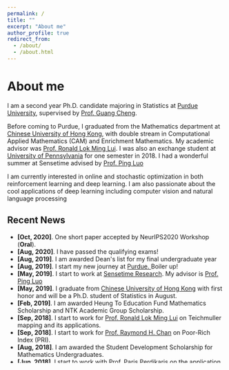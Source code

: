 ```yaml
---
permalink: /
title: ""
excerpt: "About me"
author_profile: true
redirect_from: 
  - /about/
  - /about.html
---
```

# <i class="fa fa-cog fa-spin fa-fw"></i> About me #
I am a second year Ph.D. candidate majoring in Statistics at [Purdue University](https://www.purdue.edu/), supervised by [Prof. Guang Cheng](https://www.stat.purdue.edu/~chengg/).

Before coming to Purdue, I graduated from the Mathematics department at [Chinese University of Hong Kong](http://www.cuhk.edu.hk/english/index.html), with double stream in Computational Applied Mathematics (CAM) and Enrichment Mathematics. My academic advisor was [Prof. Ronald Lok Ming Lui](https://www.math.cuhk.edu.hk/~lmlui/). I was also an exchange student at [University of Pennsylvania](https://home.www.upenn.edu/) for one semester in 2018. I had a wonderful summer at Sensetime advised by [Prof. Ping Luo](https://luoping.me)

I am currently interested in online and stochastic optimization in both reinforcement learning and deep learning. I am also passionate about the cool applications of deep learning including computer vision and natural language processing

## <i class="fa fa-fw fa-rss "></i> Recent News ##

<ul style="width: auto; height: 300px; overflow: auto">
  <li> <b>[Oct, 2020]</b>. One short paper accepted by NeurIPS2020 Workshop (<b>Oral</b>).</li>
  
  <li> <b>[Aug, 2020]</b>. I have passed the qualifying exams!</li>
  
  <li> <b>[Aug, 2019]</b>. I am awarded Dean's list for my final undergraduate year</li>
  
  <li> <b>[Aug, 2019]</b>. I start my new journey at <a href="https://www.purdue.edu/">Purdue. </a>Boiler up!</li>
  
  <li> <b>[May, 2019]</b>. I start to work at <a href="https://www.sensetime.com/en/">Sensetime Research</a>. My advisor is <a href="https://luoping.me"> Prof. Ping Luo </a> </li>
  
  <li> <b>[May, 2019]</b>. I graduate from  <a href="http://www.cuhk.edu.hk/english/index.html">Chinese University of Hong Kong</a> with first honor and will be a Ph.D. student of Statistics in August. </li>
  
  <li> <b>[Feb, 2019]</b>. I am awarded Heung To Education Fund Mathematics Scholarship and NTK Academic Group Scholarship. </li>
  
  <li> <b>[Sep, 2018]</b>. I start to work for <a href="https://www.math.cuhk.edu.hk/~lmlui/"> Prof. Ronald Lok Ming Lui</a> on Teichmuller mapping and its applications. </li>

  <li> <b>[Sep, 2018]</b>. I start to work for <a href="https://www.math.cuhk.edu.hk/~rchan/"> Prof. Raymond H. Chan</a> on Poor-Rich Index (PRI). </li>
  
  <li> <b>[Aug, 2018]</b>. I am awarded the Student Development Scholarship for Mathematics Undergraduates. </li>
  
  <li> <b>[Jun, 2018]</b>. I start to work with <a href="https://www.seas.upenn.edu/directory/profile.php?ID=237">Prof. Paris Perdikaris</a> on the application of machine learning to dynamic systems. </li>
  
  <li> <b>[Jan, 2018]</b>. I start to be an exchange student at the <a href="https://home.www.upenn.edu/">University of Pennsylvania </a>. </li>
</ul>



<script type='text/javascript' id='clustrmaps' src='//cdn.clustrmaps.com/map_v2.js?cl=1c679e&w=a&t=n&d=rvMTQFEORcQs4AVWtIVoK6ghclOws8CSKxqlBN5Map8&co=ffffff'></script>
